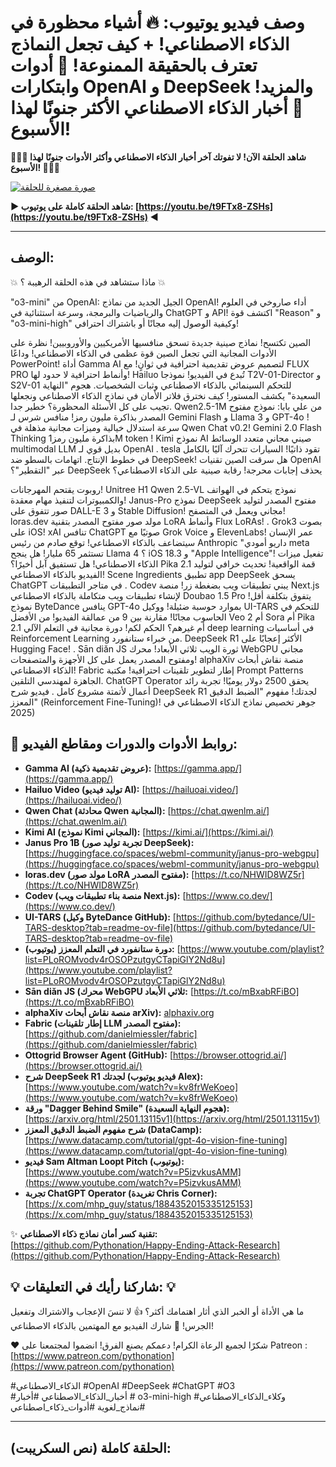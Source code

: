 # وصف فيديو يوتيوب: 🔥 أشياء محظورة في الذكاء الاصطناعي! + كيف تجعل النماذج تعترف بالحقيقة الممنوعة! 🤫 أدوات وابتكارات OpenAI و DeepSeek والمزيد! 🤯 أخبار الذكاء الاصطناعي الأكثر جنونًا لهذا الأسبوع!

**🚀🚀🚀 شاهد الحلقة الآن! لا تفوتك آخر أخبار الذكاء الاصطناعي وأكثر الأدوات جنونًا لهذا الأسبوع! 🚀🚀🚀**

[![صورة مصغرة للحلقة](https://i3.ytimg.com/vi/t9FTx8-ZSHs/maxresdefault.jpg)](https://youtu.be/t9FTx8-ZSHs)

**▶️ شاهد الحلقة كاملة على يوتيوب: [https://youtu.be/t9FTx8-ZSHs](https://youtu.be/t9FTx8-ZSHs)  ◀️**

---
## الوصف:

💥 ماذا ستشاهد في هذه الحلقة الرهيبة ؟ 💥

"o3-mini" من OpenAI: الجيل الجديد من نماذج OpenAI! أداء صاروخي في العلوم والرياضيات والبرمجة، وسرعة استثنائية في ChatGPT و API! اكتشف قوة "Reason" و "o3-mini-high" وكيفية الوصول إليه مجانًا أو باشتراك احترافي!

الصين تكتسح! نماذج صينية جديدة تسحق منافسيها الأمريكيين والأوروبيين! نظرة على الأدوات المجانية التي تجعل الصين قوة عظمى في الذكاء الاصطناعي!
وداعًا PowerPoint! أداة Gamma AI  لتصميم عروض تقديمية احترافية في ثوانٍ!  مع FLUX PRO وأنماط احترافية لا حدود لها!
Hailuo  تُبدع في الفيديو! نموذجا T2V-01-Director  و S2V-01 للتحكم السينمائي بالذكاء الاصطناعي وثبات الشخصيات.
هجوم "النهاية السعيدة" يكشف المستور! كيف نخترق فلاتر الأمان في نماذج الذكاء الاصطناعي ونجعلها تجيب على كل الأسئلة المحظورة؟ خطير جدا.
Qwen2.5-1M  من علي بابا: نموذج مفتوح المصدر بذاكرة مليون رمز! منافس شرس لـ Gemini Flash  و Llama 3 و GPT-4o ! سرعة استدلال خيالية وميزات مجانية مذهلة في Qwen Chat v0.2!
Gemini 2.0 Flash Thinking  بذاكرة مليون رمز1M token  !
Kimi    نموذج AI صيني مجاني متعدد الوسائط multimodal LLM  بديل قوي لـ OpenAI .
tesla تقود ذاتيًا! السيارات تتحرك آليًا بالكامل في خطوط الإنتاج.
اتهامات بالسطو ضد DeepSeek! هل سرقت الصين تقنيات OpenAI عبر "التقطير"؟
DeepSeek يحذف إجابات محرجة! رقابة صينية على الذكاء الاصطناعي؟

روبوت يقتحم المهرجانات! Unitree H1
Qwen 2.5-VL  نموذج يتحكم في الهواتف والكمبيوترات لتنفيذ مهام معقدة!
Janus-Pro  نموذج DeepSeek مفتوح المصدر لتوليد صور تتفوق على DALL-E 3  و Stable Diffusion! مجاني ويعمل في المتصفح!
loras.dev  مولد صور مفتوح المصدر بتقنية LoRA وأنماط Flux LoRAs! .
Grok3  بصوت على iOS! xAI تنافس ChatGPT صوتيًا مع Grok Voice و ElevenLabs!
عمر الإنسان سيتضاعف بالذكاء الاصطناعي! توقع صادم من رئيس Anthropic "داريو أمودي
meta تستثمر 65 مليار! هل ينجح Llama 4 ؟
iOS 18.3  و "Apple Intelligence"! تفعيل ميزات الذكاء الاصطناعي! هل تستفيق آبل أخيرًا؟
Pika 2.1  قمة الواقعية! تحديث خرافي لتوليد الفيديو بالذكاء الاصطناعي! Scene Ingredients
تطبيق  app DeepSeek يسحق ChatGPT في متاجر التطبيقات .
Codev  يبني تطبيقات ويب بضغطة زر! منصة Next.js لإنشاء تطبيقات ويب متكاملة بالذكاء الاصطناعي
Doubao 1.5 Pro  يتفوق بتكلفة أقل! نموذج ByteDance ينافس GPT-4o بموارد حوسبة ضئيلة! ووكيل UI-TARS للتحكم في الحاسوب مجانًا!
مقارنة بين 9 من عمالقة الفيديو! من الأفضل Veo 2 أم Sora أم Pika 2.1 أم غيرهم؟ الحكم لكم!
دورة مجانية في التعلم الآلي deep learning في أساسيات Reinforcement Learning  من خبراء ستانفورد.
DeepSeek R1 الأكثر إعجابًا على Hugging Face! .
Sān diǎn JS  ثورة الويب ثلاثي الأبعاد! محرك WebGPU مجاني ومفتوح المصدر يعمل على كل الأجهزة والمتصفحات!
alphaXiv  منصة نقاش أبحاث الذكاء الاصطناعي!
Fabric  إطار لتطوير تلقينات احترافية! مكتبة Prompt Patterns الجاهزة لمهندسي التلقين.
ChatGPT Operator  يحقق 2500 دولار يوميًا! تجربة رائد أعمال لأتمتة مشروع كامل .
فيديو شرح DeepSeek R1 لجدتك!
مفهوم "الضبط الدقيق المعزز" (Reinforcement Fine-Tuning)! جوهر تخصيص نماذج الذكاء الاصطناعي في 2025)

## 🔗 روابط الأدوات والدورات ومقاطع الفيديو:

*   **Gamma AI (عروض تقديمية ذكية):** [https://gamma.app/](https://gamma.app/)
*   **Hailuo Video (توليد فيديو AI):** [https://hailuoai.video/](https://hailuoai.video/)
*   **Qwen Chat (محادثة Qwen المجانية):** [https://chat.qwenlm.ai/](https://chat.qwenlm.ai/)
*   **Kimi AI (نموذج Kimi المجاني):** [https://kimi.ai/](https://kimi.ai/)
*   **Janus Pro 1B (تجربة توليد صور DeepSeek):** [https://huggingface.co/spaces/webml-community/janus-pro-webgpu](https://huggingface.co/spaces/webml-community/janus-pro-webgpu)
*   **loras.dev (مولد صور LoRA مفتوح المصدر):** [https://t.co/NHWID8WZ5r](https://t.co/NHWID8WZ5r)
*   **Codev (منصة بناء تطبيقات ويب Next.js):** [https://www.co.dev/](https://www.co.dev/)
*   **UI-TARS (وكيل ByteDance GitHub):** [https://github.com/bytedance/UI-TARS-desktop?tab=readme-ov-file](https://github.com/bytedance/UI-TARS-desktop?tab=readme-ov-file)
*   **دورة ستانفورد في التعلم المعزز (يوتيوب):** [https://www.youtube.com/playlist?list=PLoROMvodv4rOSOPzutgyCTapiGlY2Nd8u](https://www.youtube.com/playlist?list=PLoROMvodv4rOSOPzutgyCTapiGlY2Nd8u)
*   **Sān diǎn JS (محرك WebGPU ثلاثي الأبعاد:** [https://t.co/mBxabRFiBO](https://t.co/mBxabRFiBO)
*   **alphaXiv منصة نقاش أبحاث arXiv):** [alphaxiv.org](alphaxiv.org)
*   **Fabric (إطار تلقينات LLM مفتوح المصدر):** [https://github.com/danielmiessler/fabric](https://github.com/danielmiessler/fabric)
*   **Ottogrid Browser Agent (GitHub):** [https://browser.ottogrid.ai/](https://browser.ottogrid.ai/)
*   **شرح DeepSeek R1 لجدتك (فيديو يوتيوب Alex):** [https://www.youtube.com/watch?v=kv8frWeKoeo](https://www.youtube.com/watch?v=kv8frWeKoeo)
*   **ورقة "Dagger Behind Smile" (هجوم النهاية السعيدة):** [https://arxiv.org/html/2501.13115v1](https://arxiv.org/html/2501.13115v1)
*   **شرح مفهوم الضبط الدقيق المعزز (DataCamp):** [https://www.datacamp.com/tutorial/gpt-4o-vision-fine-tuning](https://www.datacamp.com/tutorial/gpt-4o-vision-fine-tuning)
*   **فيديو Sam Altman Loopt Pitch (يوتيوب):** [https://www.youtube.com/watch?v=P5izvkusAMM](https://www.youtube.com/watch?v=P5izvkusAMM)
*   **تجربة ChatGPT Operator (تغريدة Chris Corner):** [https://x.com/mhp_guy/status/1884352015335125153](https://x.com/mhp_guy/status/1884352015335125153)

✨ **تقنية كسر أمان نماذج ذكاء الاصطناعي:** [https://github.com/Pythonation/Happy-Ending-Attack-Research](https://github.com/Pythonation/Happy-Ending-Attack-Research)

## 💡 شاركنا رأيك في التعليقات: 💡

ما هي الأداة أو الخبر الذي أثار اهتمامك أكثر؟
👍 لا تنسَ الإعجاب والاشتراك وتفعيل الجرس! 🔔 شارك الفيديو مع المهتمين بالذكاء الاصطناعي!

❤️ شكرًا لجميع الرعاة الكرام! دعمكم يصنع الفرق! انضموا لمجتمعنا على Patreon : [https://www.patreon.com/pythonation](https://www.patreon.com/pythonation)


#الذكاء_الاصطناعي #OpenAI #DeepSeek #ChatGPT #O3 #أخبار_الذكاء_الاصطناعي  #أخبار # o3-mini-high #وكلاء_الذكاء_الاصطناعي #نماذج_لغوية  #أدوات_ذكاء_اصطناعي

---

## الحلقة كاملة (نص السكريبت):
